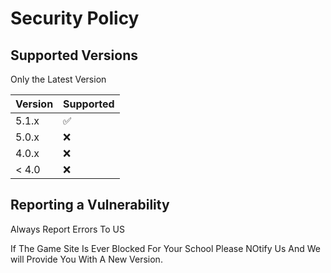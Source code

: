 # Security Policy

## Supported Versions
Only the Latest Version

| Version | Supported          |
| ------- | ------------------ |
| 5.1.x   | :white_check_mark: |
| 5.0.x   | :x:                |
| 4.0.x   | :x: |
| < 4.0   | :x:                |

## Reporting a Vulnerability

Always Report Errors To US

If The Game Site Is Ever Blocked For Your School Please NOtify Us And We will Provide You With A New Version.
